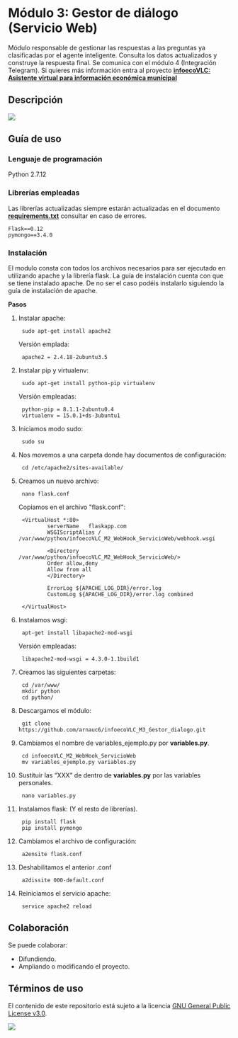 # **Módulo 3: Gestor de diálogo (Servicio Web)**

Módulo responsable de gestionar las respuestas a las preguntas ya clasificadas por el agente inteligente. Consulta los datos actualizados y construye la respuesta final. Se comunica con el módulo 4 (Integración Telegram). Si quieres más información entra al proyecto **[infoecoVLC: Asistente virtual para información económica municipal](https://github.com/arnauc6/infoecoVLC.git)**

## Descripción
![](https://github.com/arnauc6/infoecoVLC_M3_Gestor_dialogo/blob/master/Documentaci%C3%B3n/Diagrama_M2-WebHook.PNG)


## Guía de uso

### Lenguaje de programación
Python 2.7.12

### Librerías empleadas
Las librerías actualizadas siempre estarán actualizadas en el documento [**requirements.txt**](./requirements.txt) consultar en caso de errores.

    Flask==0.12
    pymongo==3.4.0

### Instalación
El modulo consta con todos los archivos necesarios para ser ejecutado en utilizando apache y la librería flask. La guía de instalación cuenta con que se tiene instalado apache. De no ser el caso podéis instalarlo siguiendo la guía de instalación de apache.

**Pasos**
1. Instalar apache:

        sudo apt-get install apache2

    Versión emplada:

        apache2 = 2.4.18-2ubuntu3.5

1. Instalar pip y virtualenv:

        sudo apt-get install python-pip virtualenv

    Versión empleadas:

        python-pip = 8.1.1-2ubuntu0.4
        virtualenv = 15.0.1+ds-3ubuntu1

1. Iniciamos modo sudo:

        sudo su

1. Nos movemos a una carpeta donde hay documentos de configuración:

        cd /etc/apache2/sites-available/

1. Creamos un nuevo archivo:

        nano flask.conf

    Copiamos en el archivo "flask.conf":

        <VirtualHost *:80>
                serverName   flaskapp.com
                WSGIScriptAlias / /var/www/python/infoecoVLC_M2_WebHook_ServicioWeb/webhook.wsgi

                <Directory /var/www/python/infoecoVLC_M2_WebHook_ServicioWeb/>
                Order allow,deny
                Allow from all
                </Directory>

                ErrorLog ${APACHE_LOG_DIR}/error.log
                CustomLog ${APACHE_LOG_DIR}/error.log combined

        </VirtualHost>

1. Instalamos wsgi:

        apt-get install libapache2-mod-wsgi

    Versión empleadas:

        libapache2-mod-wsgi = 4.3.0-1.1build1

1. Creamos las siguientes carpetas:

        cd /var/www/
        mkdir python
        cd python/

1. Descargamos el módulo:

        git clone https://github.com/arnauc6/infoecoVLC_M3_Gestor_dialogo.git

1. Cambiamos el  nombre de variables_ejemplo.py por **variables.py**.

        cd infoecoVLC_M2_WebHook_ServicioWeb
        mv variables_ejemplo.py variables.py

1. Sustituir las “XXX” de dentro de **variables.py** por las variables personales.

        nano variables.py

1. Instalamos flask: (Y el resto de librerías).

        pip install flask
        pip install pymongo


1. Cambiamos el archivo de configuración:

        a2ensite flask.conf

1. Deshabilitamos el anterior .conf

        a2dissite 000-default.conf

1. Reiniciamos el servicio apache:

        service apache2 reload

## Colaboración
Se puede colaborar:
- Difundiendo.
- Ampliando o modificando el proyecto.

## Términos de uso

El contenido de este repositorio está sujeto a la licencia [GNU General Public License v3.0](https://www.gnu.org/licenses/gpl-3.0.en.html).

![](https://www.gnu.org/graphics/gplv3-127x51.png)
